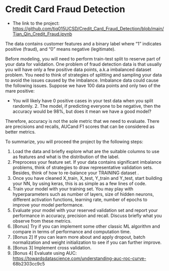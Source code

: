 # Credit Card Fraud Detection
- The link to the project: 
https://github.com/tiq015UCSD/Credit_Card_Fraud_Detection/blob/main/Tian_Qin_Credit_Fraud.ipynb

The data contains customer features and a binary label where “1” indicates positive (fraud), and “0” means negative (legitimate).  

Before modeling, you will need to perform train-test split to reserve part of your data for validation. One problem of fraud detection data is that usually you will have only a few positive data points, a.k.a imbalanced dataset problem. You need to think of strategies of splitting and sampling your data to avoid the issues caused by the imbalance. 
Imbalance data could cause the following issues. Suppose we have 100 data points and only two of the mare positive: 
 - You will likely have 0 positive cases in your test data when you split randomly. 2. The model, if predicting everyone to be negative, then the accuracy would be 98%, but does it mean we have a good model?   
 
Therefore, accuracy is not the sole metric that we need to evaluate. There are precisions and recalls, AUCand F1 scores that can be considered as better metrics.   

To summarize, you will proceed the project by the following steps: 
1. Load the data and briefly explore what are the suitable columns to use as features and what is the distribution of the label. 
2. Preprocess your feature set. If your data contains significant imbalance problems, think of strategies to draw representative validation sets. Besides, think of how to re-balance your TRAINING dataset . 
3. Once you have cleaned X_train, X_test, Y_train and Y_test, start building your NN, by using keras, this is as simple as a few lines of code. 
4. Train your model with your training set. You may play with hyperparameters such as number of layers, size of hidden neurons, different activation functions, learning rate, number of epochs to improve your model performance. 
5. Evaluate your model with your reserved validation set and report your performance in accuracy, precision and recall. Discuss briefly what you observe from these metrics. 
6. [Bonus] Try if you can implement some other classic ML algorithm and compare in terms of performance and computation time. 
7. [Bonus 2] If you can learn more about and apply dropout, batch normalization and weight initialization to see if you can further improve. 
8. [Bonus 3] Implement cross validation. 
9. [Bonus 4] Evaluate using AUC: https://towardsdatascience.com/understanding-auc-roc-curve- 68b2303cc9c5 
